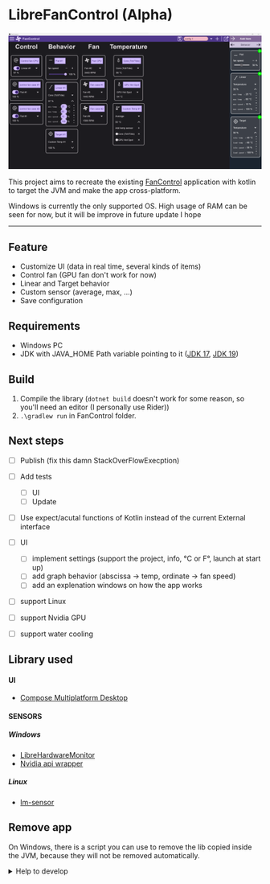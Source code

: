# LibreFanControl (Alpha)

<img src="assets/mainPage.png" alt="app image">

This project aims to recreate the existing [FanControl](https://github.com/Rem0o/FanControl.Releases) application with kotlin to target the JVM and make the app cross-platform.

Windows is currently the only supported OS.
High usage of RAM can be seen for now, but it will be improve in future update I hope

------

## Feature
- Customize UI (data in real time, several kinds of items)
- Control fan (GPU fan don't work for now)
- Linear and Target behavior
- Custom sensor (average, max, ...)
- Save configuration


## Requirements
- Windows PC
- JDK with JAVA_HOME Path variable pointing to it ([JDK 17](https://www.oracle.com/java/technologies/javase/jdk17-archive-downloads.html), [JDK 19](https://jdk.java.net/19/))


## Build
1) Compile the library (`dotnet build` doesn't work for some reason, so you'll need an editor (I personally use Rider))
2) `.\gradlew run` in FanControl folder.


## Next steps

- [ ] Publish (fix this damn StackOverFlowExecption)
- [ ] Add tests
  - [ ] UI
  - [ ] Update
- [ ] Use expect/acutal functions of Kotlin instead of the current External interface
- [ ] UI
  - [ ] implement settings (support the project, info, °C or F°, launch at start up)
  - [ ] add graph behavior (abscissa -> temp, ordinate -> fan speed)
  - [ ] add an explenation windows on how the app works
- [ ] support Linux
- [ ] support Nvidia GPU
- [ ] support water cooling


## Library used

#### UI
- [Compose Multiplatform Desktop](https://www.jetbrains.com/lp/compose-mpp/)
#### SENSORS
##### Windows
- [LibreHardwareMonitor](https://github.com/LibreHardwareMonitor/LibreHardwareMonitor)
- [Nvidia api wrapper](https://github.com/falahati/NvAPIWrapper)
##### Linux
- [lm-sensor](https://github.com/lm-sensors/lm-sensors)

## Remove app
On Windows, there is a script you can use to remove the lib copied inside the JVM, because they will not be removed automatically.

  
<details>
<summary>Help to develop</summary>
<br/>
  
> LibreHardwareMonitor [implementation](https://github.com/lich426/FanCtrl) in C#

> Github of [compose-desktop](https://github.com/JetBrains/compose-jb)

</details>

